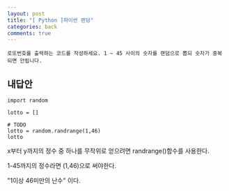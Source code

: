 ```yaml
---
layout: post
title: "[ Python ]파이썬 랜덤"
categories: back
comments: true
---
```


```
로또번호를 출력하는 코드를 작성하세요. 1 ~ 45 사이의 숫자를 랜덤으로 뽑되 숫자가 중복되면 안됩니다.
```

## 내답안

```
import random

lotto = []

# TODO
lotto = random.randrange(1,46)
lotto
```

x부터 y까지의 정수 중 하나를 무작위로 얻으려면 randrange()함수를 사용한다.

1-45까지의 정수라면 (1,46)으로 써야한다.

"1이상 46미만의 난수" 이다.
